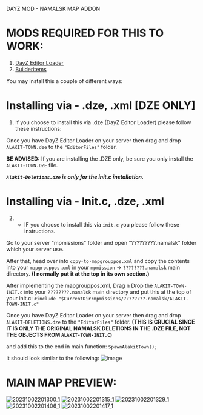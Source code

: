 DAYZ MOD - NAMALSK MAP ADDON

# MODS REQUIRED FOR THIS TO WORK:

1. [DayZ Editor Loader](https://steamcommunity.com/workshop/filedetails/?id=2276010135)
2. [Builderitems](https://steamcommunity.com/sharedfiles/filedetails/?id=1565871491&searchtext=Builderitems)


You may install this a couple of different ways:

# Installing via - .dze, .xml [DZE ONLY]
1. If you choose to install this via .dze (DayZ Editor Loader) please follow these instructions:

Once you have DayZ Editor Loader on your server then drag and drop `ALAKIT-TOWN.dze` to the `"EditorFiles"` folder.

**BE ADVISED:** If you are installing the .DZE only, be sure you only install the `ALAKIT-TOWN.DZE` file.

***`Alakit-Deletions.dze` is only for the init.c installation.***

# Installing via - Init.c, .dze, .xml
2.  - IF you choose to install this via `init.c` you please follow these instructions.

Go to your server "mpmissions" folder and open "?????????.namalsk" folder which your server use.

After that, head over into `copy-to-mapgrouppos.xml` and copy the contents into your `mapgrouppos.xml` in your `mpmission` -> `????????.namalsk` main directory. **(I normally put it at the top in its own section.)**

After implementing the mapgrouppos.xml, Drag n Drop the `ALAKIT-TOWN-INIT.c` into your `????????.namalsk` main directory and put this at the top of your init.c: 
`#include "$CurrentDir:mpmissions/????????.namalsk/ALAKIT-TOWN-INIT.c"`

Once you have DayZ Editor Loader on your server then drag and drop `ALAKIT-DELETIONS.dze` to the `"EditorFiles"` folder. **(THIS IS CRUCIAL SINCE IT IS ONLY THE ORIGINAL NAMALSK DELETIONS IN THE .DZE FILE, NOT THE OBJECTS FROM `ALAKIT-TOWN-INIT.C`)**

and add this to the end in main function: `SpawnAlakitTown();`

It should look similar to the following:
![image](https://github.com/Jack-Modifications/refactored-octo-happiness/assets/102194777/cc68c2e8-88c4-4f36-885b-6ab5f0b625c2)



# MAIN MAP PREVIEW:

![20231002201300_1](https://github.com/Jack-Modifications/Alakit-Town/assets/102194777/c31cdc4e-0ade-4a73-9eaa-bdf71ded0871)
![20231002201315_1](https://github.com/Jack-Modifications/Alakit-Town/assets/102194777/0d72893c-2083-4a5d-89c7-d09083fceff9)
![20231002201329_1](https://github.com/Jack-Modifications/Alakit-Town/assets/102194777/a09d27e6-5dd1-4f1d-9d0b-ea8a887fe37b)
![20231002201406_1](https://github.com/Jack-Modifications/Alakit-Town/assets/102194777/baba038c-9336-4f8e-a4f5-afb92ffedf29)
![20231002201417_1](https://github.com/Jack-Modifications/Alakit-Town/assets/102194777/cf9333fe-f8a0-4b2a-aeca-2db5af5456ce)

